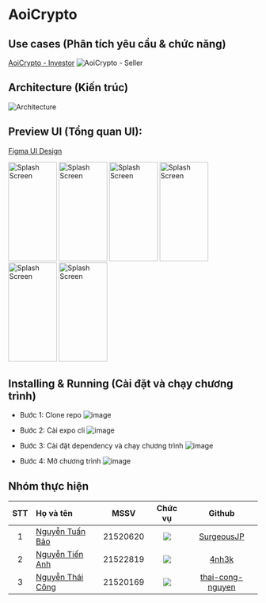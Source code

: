 # AoiCrypto

## Use cases (Phân tích yêu cầu & chức năng)
[AoiCrypto - Investor](https://github.com/user-attachments/assets/396ebe5f-8145-4679-a150-a4c4f4d250a4)
![AoiCrypto - Seller](https://github.com/user-attachments/assets/c387d0a7-cabe-473d-80e7-fcc56a14f9f2)

## Architecture (Kiến trúc)
![Architecture](https://github.com/user-attachments/assets/ebab7c6a-d112-4617-8d2a-344258cfe03f)

## Preview UI (Tổng quan UI):
[Figma UI Design](https://www.figma.com/design/9zYayDe7yRqOHxpqKOWAyA/CryptoExchange-Mobile-App-FREE-(Community))

<img src="https://github.com/user-attachments/assets/c295ba70-47f6-4335-a76e-168b7f3d579a" alt="Splash Screen" width="98" height="200" />
<img src="https://github.com/user-attachments/assets/b972e908-3c70-49ea-81c5-0d42d789b93e" alt="Splash Screen" width="98" height="200" />
<img src="https://github.com/user-attachments/assets/3912bf1c-2699-4678-b10f-6bb3a581d992" alt="Splash Screen" width="98" height="200" />
<img src="https://github.com/user-attachments/assets/0cd29963-c665-4806-9927-24d18f0ca9f8" alt="Splash Screen" width="98" height="200" />
<img src="https://github.com/user-attachments/assets/d823f567-4a9e-4a7a-adcd-6e9af2518fcf" alt="Splash Screen" width="98" height="200" />
<img src="https://github.com/user-attachments/assets/ea14050d-0647-404d-90c3-d02791e09e86" alt="Splash Screen" width="98" height="200" />

## Installing & Running (Cài đặt và chạy chương trình)
- Bước 1: Clone repo
![image](https://github.com/user-attachments/assets/14494e33-d539-4b15-88c6-466059a506cf)

- Bước 2: Cài expo cli
![image](https://github.com/user-attachments/assets/a0d6d86a-f0b2-4577-960b-14e31b0e2967)

- Bước 3: Cài đặt dependency và chạy chương trình
![image](https://github.com/user-attachments/assets/5b03f7fc-b37b-4a81-924a-892035c563de)

- Bước 4: Mở chương trình
![image](https://github.com/user-attachments/assets/02265dcf-638d-4338-a3f9-12983beb1060)

## Nhóm thực hiện
|STT|Họ và tên          |MSSV       |Chức vụ   |Github|
|:-:|:------------------|:---------:|:--------:|:-----------:|
| 1	|[Nguyễn Tuấn Bảo](mailto:21520620@gm.uit.edu.vn)	| 21520620	| ![](https://img.shields.io/badge/-Member-blue)  |[SurgeousJP](https://github.com/SurgeousJP)|
| 2	|[Nguyễn Tiến Anh](mailto:21520579@gm.uit.edu.vn)	| 21522819	| ![](https://img.shields.io/badge/-Member-blue)  |[4nh3k](https://github.com/4nh3k)|
| 3	|[Nguyễn Thái Công](mailto:21520169@gm.uit.edu.vn)	| 21520169	| ![](https://img.shields.io/badge/-Member-blue)  |[thai-cong-nguyen](https://github.com/thai-cong-nguyen)|
